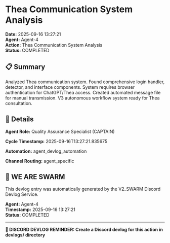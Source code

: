# Thea Communication System Analysis

**Date:** 2025-09-16 13:27:21  
**Agent:** Agent-4  
**Action:** Thea Communication System Analysis  
**Status:** COMPLETED

## 📋 Summary

Analyzed Thea communication system. Found comprehensive login handler, detector, and interface components. System requires browser authentication for ChatGPT/Thea access. Created automated message file for manual transmission. V3 autonomous workflow system ready for Thea consultation.

## 🎯 Details

**Agent Role:** Quality Assurance Specialist (CAPTAIN)

**Cycle Timestamp:** 2025-09-16T13:27:21.835675

**Automation:** agent_devlog_automation

**Channel Routing:** agent_specific

## 🐝 WE ARE SWARM

This devlog entry was automatically generated by the V2_SWARM Discord Devlog Service.

**Agent:** Agent-4  
**Timestamp:** 2025-09-16 13:27:21  
**Status:** COMPLETED

---

**📝 DISCORD DEVLOG REMINDER: Create a Discord devlog for this action in devlogs/ directory**
